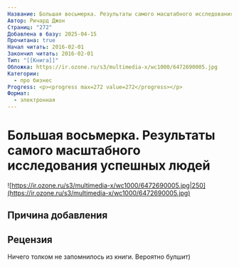 ```yaml
---
Название: Большая восьмерка. Результаты самого масштабного исследования успешных людей
Автор: Ричард Джон
Страниц: "272"
Добавлена в базу: 2025-04-15
Прочитана: true
Начал читать: 2016-02-01
Закончил читать: 2016-02-01
Тип: "[[Книга]]"
Обложка: https://ir.ozone.ru/s3/multimedia-x/wc1000/6472690005.jpg
Категории:
  - про бизнес
Progress: <p><progress max=272 value=272</progress></p>
Формат:
  - электронная
---
```

# Большая восьмерка. Результаты самого масштабного исследования успешных людей

![https://ir.ozone.ru/s3/multimedia-x/wc1000/6472690005.jpg|250](https://ir.ozone.ru/s3/multimedia-x/wc1000/6472690005.jpg)

## Причина добавления


## Рецензия

Ничего толком не запомнилось из книги. Вероятно булшит)